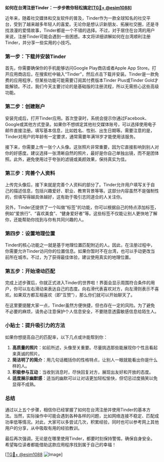 **如何在台湾注册Tinder：一步步教你轻松搞定[[TG💪+ @esim1088](https://t.me/s/esim1088)]**

近年来，随着社交媒体和交友软件的普及，Tinder作为一款全球知名的社交平台，受到了越来越多年轻人的喜爱。无论你是想认识新朋友、拓展社交圈，还是寻找浪漫的爱情故事，Tinder都是一个不错的选择。不过，对于居住在台湾的用户来说，注册Tinder可能会遇到一些困惑。本文将详细讲解如何在台湾顺利注册Tinder，并分享一些实用的小技巧。

### **第一步：下载并安装Tinder**

首先，你需要确保你的手机能够访问Google Play商店或者Apple App Store。打开应用商店后，在搜索栏中输入“Tinder”，然后点击下载并安装。Tinder是一款免费的应用程序，但某些功能可能需要订阅其付费版本Tinder Plus或Tinder Gold才能解锁。不过，我们今天主要讨论的是基础版的注册流程，所以无需担心这些高级功能。

### **第二步：创建账户**

安装完成后，打开Tinder应用。首次登录时，系统会提示你通过Facebook、Google或其他方式登录。如果你不想绑定其他社交媒体账号，可以选择使用电子邮件直接注册。填写基本信息，比如姓名、性别、出生日期等。需要注意的是，Tinder对用户的年龄有一定要求，通常需要年满18岁才能使用该服务。

接下来，你需要上传一张个人头像。这张照片非常重要，因为它直接影响到别人对你的好感度。建议选择一张清晰自然的照片，最好是你自己单独出镜，而不是团体照。此外，避免使用过于夸张的滤镜或美颜效果，保持真实为佳。

### **第三步：完善个人资料**

上传完头像后，接下来就是完善个人资料的部分了。Tinder允许用户填写关于自己的描述信息，包括兴趣爱好、职业、教育背景等等。这部分内容虽然不是强制性的，但填写得越具体越好，这有助于吸引志同道合的人关注你。

另外，Tinder还提供了一个叫做“标签”的功能，你可以根据自己的特点添加标签，例如“爱旅行”、“喜欢美食”、“健身爱好者”等。这些标签不仅能让别人更快地了解你，还能帮助你找到与你有共同兴趣的人。

### **第四步：设置地理位置**

Tinder的核心功能之一就是基于地理位置匹配附近的人。因此，在注册过程中，你需要允许Tinder访问你的位置信息。如果你暂时不在台湾，也可以手动更改当前所在城市。不过，为了获得最佳体验，建议使用真实的地理位置。

### **第五步：开始滑动匹配**

完成上述步骤后，你就正式进入Tinder的世界啦！界面会显示周围符合条件的用户，你可以左右滑动来表达自己的态度。向右滑代表喜欢对方，向左滑则表示不喜欢。如果双方都互相喜欢（即“互赞”），那么你们就可以开始聊天了。

在这里要提醒大家一点，Tinder虽然方便快捷，但也存在一定的风险。为了避免不必要的麻烦，请务必注意保护个人信息安全，不要随意透露敏感信息给陌生人。

### **小贴士：提升吸引力的方法**

如果你想提高自己的匹配率，以下几点或许能帮到你：

1. **高质量的照片**：如前所述，头像至关重要。尽量挑选那些能展现你个性且看起来真诚的照片。
2. **简洁明了的简介**：用几句话概括你的性格特点，让别人一眼就能看出你是什么样的人。
3. **积极参与互动**：当收到消息时，尽快回复对方，展现出友好和开放的态度。
4. **适度展示幽默感**：适当的幽默可以让对话更加轻松愉快，但切忌过度搞笑以免显得不成熟。

### **总结**

通过以上五个步骤，相信你已经掌握了如何在台湾注册并使用Tinder的基本方法。当然，实际操作中可能会遇到各种各样的问题，比如网络连接不稳定、匹配成功率低等情况。对此，大家可以多尝试几次，积累经验，同时也可以参考网上其他用户的分享，从中吸取有用的经验教训。

最后再次强调，无论是在哪里使用Tinder，都要时刻保持警惕，确保自身安全。希望每位读者都能借助这款应用程序找到属于自己的幸福！

[[TG💪+ @esim1088](https://t.me/s/esim1088) ![Image](https://i.postimg.cc/4NQfJmqS/Snipaste-2025-05-13-00-14-12.png)]
